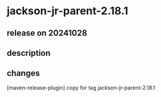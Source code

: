 # jackson-jr-parent-2.18.1

## release on 20241028
## description
## changes
[maven-release-plugin] copy for tag jackson-jr-parent-2.18.1

